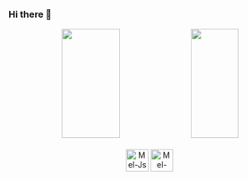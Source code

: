### Hi there 👋

<!--
**felipe-pereira-analista-de-dados/felipe-pereira-analista-de-dados** is a ✨ _special_ ✨ repository because its `README.md` (this file) appears on your GitHub profile.

Here are some ideas to get you started:

- 🔭 I’m currently working on ...
- 🌱 I’m currently learning ...
- 👯 I’m looking to collaborate on ...
- 🤔 I’m looking for help with ...
- 💬 Ask me about ...
- 📫 How to reach me: ...
- 😄 Pronouns: ...
- ⚡ Fun fact: ...
-->

<div align="center">
   <img width="45.5%" height="195px" src="https://github-readme-stats.vercel.app/api?username=felipe-pereira-analista-de-dados&show_icons=true&theme=merko&PAT_1">
   <img width="41%" height="195px" src="https://github-readme-stats.vercel.app/api/top-langs/?username=felipe-pereira-analista-de-dados&hide_progress=true&theme=merko&PAT_1">
</div>

<div style="display: inline_block" align="center"><br>
  <img align="center" alt="Mel-Js" height="40" width="40" src="<script src=“https://unpkg.com/@lottiefiles/lottie-player@latest/dist/lottie-player.js”></script><lottie-player src=“https://lottie.host/ae437d35-589c-4dd5-94d9-ea543d92fd35/M8fKlKfaX7.lottie">
  
  
  <img align="center" alt="Mel-Python" height="40" width="40" src="https://user-images.githubusercontent.com/74038190/212257472-08e52665-c503-4bd9-aa20-f5a4dae769b5.gif">

</div>

